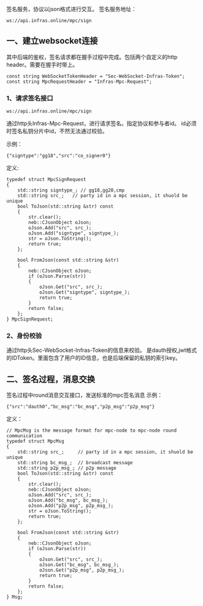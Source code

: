 签名服务，协议以json格式进行交互。
签名服务地址：
```
ws://api.infras.online/mpc/sign
```

## 一、建立websocket连接
其中后端的鉴权，签名请求都在握手过程中完成。包括两个自定义的http header。需要在握手时带上。
```
const string WebSocketTokenHeader = "Sec-WebSocket-Infras-Token";
const string MpcRequestHeader = "Infras-Mpc-Request";
```

### 1、请求签名接口
```
ws://api.infras.online/mpc/sign
```
通过http头Infras-Mpc-Request，进行请求签名。指定协议和参与者id。
id必须时签名私钥分片中id，不然无法通过校验。

示例：
```
{"signtype":"gg18","src":"co_signer0"}
```

定义:
```
typedef struct MpcSignRequest
{
    std::string signtype_; // gg18,gg20,cmp 
    std::string src_;   // party id in a mpc session, it shuold be unique
    bool ToJson(std::string &str) const
    {
        str.clear();
        neb::CJsonObject oJson;
        oJson.Add("src", src_);
        oJson.Add("signtype", signtype_);
        str = oJson.ToString();
        return true;
    };

    bool FromJson(const std::string &str)
    {
        neb::CJsonObject oJson;
        if (oJson.Parse(str))
        {
            oJson.Get("src", src_);
            oJson.Get("signtype", signtype_);
            return true;
        }
        return false;
    };
} MpcSignRequest;
```
### 2、身份校验
通过http头Sec-WebSocket-Infras-Token的信息来校验。
是dauth授权,jwt格式的IDToken。里面包含了用户的ID信息，也是后端保留的私钥的索引key。


## 二、签名过程，消息交换
签名过程中round消息交互接口，发送标准的mpc签名消息
示例：
```
{"src":"dauth0","bc_msg":"bc_msg","p2p_msg":"p2p_msg"}
```
定义：
```
// MpcMsg is the message format for mpc-node to mpc-node round communication
typedef struct MpcMsg
{
    std::string src_;     // party id in a mpc session, it shuold be unique
    std::string bc_msg_;  // broadcast message
    std::string p2p_msg_; // p2p message
    bool ToJson(std::string &str) const
    {
        str.clear();
        neb::CJsonObject oJson;
        oJson.Add("src", src_);
        oJson.Add("bc_msg", bc_msg_);
        oJson.Add("p2p_msg", p2p_msg_);
        str = oJson.ToString();
        return true;
    };

    bool FromJson(const std::string &str)
    {
        neb::CJsonObject oJson;
        if (oJson.Parse(str))
        {
            oJson.Get("src", src_);
            oJson.Get("bc_msg", bc_msg_);
            oJson.Get("p2p_msg", p2p_msg_);
            return true;
        }
        return false;
    };
} Msg;
```